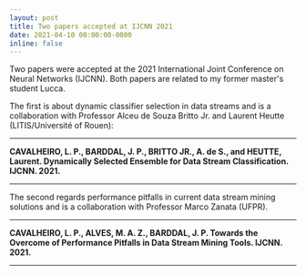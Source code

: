 ```yaml
---
layout: post
title: Two papers accepted at IJCNN 2021
date: 2021-04-10 00:00:00-0000
inline: false
---
```


Two papers were accepted at the 2021 International Joint Conference on Neural Networks (IJCNN).
Both papers are related to my former master's student Lucca.

The first is about dynamic classifier selection in data streams and is a collaboration with Professor Alceu de Souza Britto Jr. and Laurent Heutte (LITIS/Université of Rouen):

***

**CAVALHEIRO, L. P., BARDDAL, J. P., BRITTO JR., A. de S., and HEUTTE, Laurent. Dynamically Selected Ensemble for Data Stream Classification. IJCNN. 2021.**

***

The second regards performance pitfalls in current data stream mining solutions and is a collaboration with Professor Marco Zanata (UFPR).

***

**CAVALHEIRO, L. P., ALVES, M. A. Z., BARDDAL, J. P. Towards the Overcome of Performance Pitfalls in Data Stream Mining Tools. IJCNN. 2021.**

***
